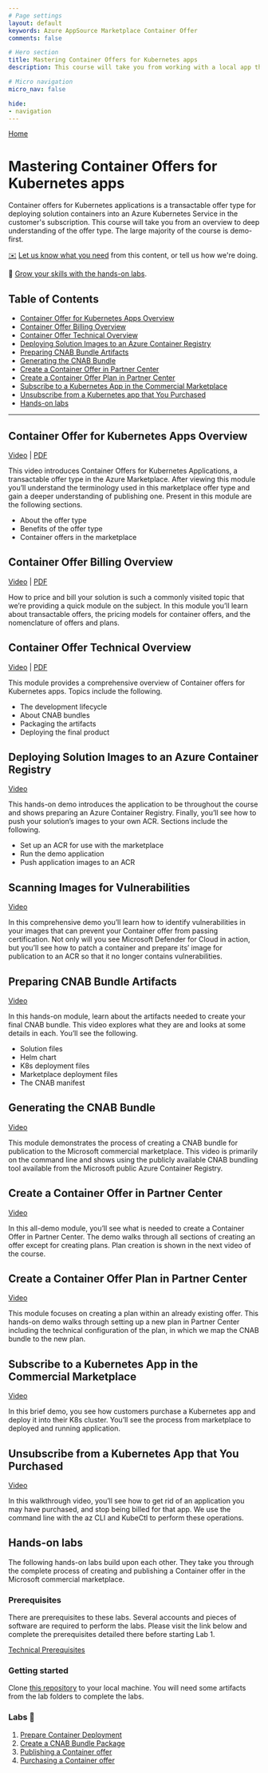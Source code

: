 ```yaml
---
# Page settings
layout: default
keywords: Azure AppSource Marketplace Container Offer
comments: false

# Hero section
title: Mastering Container Offers for Kubernetes apps
description: This course will take you from working with a local app through publishing a Container Offer to the Microsoft commercial marketplace.

# Micro navigation
micro_nav: false

hide:
- navigation
---
```


[Home](../index.md)

# Mastering Container Offers for Kubernetes apps

Container offers for Kubernetes applications is a transactable offer type for deploying solution containers into an Azure Kubernetes Service in the customer's subscription. This course will take you from an overview to deep understanding of the offer type. The large majority of the course is demo-first.

[✉️](https://forms.office.com/r/0gCrzhSMkw) [Let us know what you need](https://forms.office.com/r/0gCrzhSMkw) from this content, or tell us how we're doing.

🧪 [Grow your skills with the hands-on labs](#hands-on-labs).

## Table of Contents

<!-- no toc -->
- [Container Offer for Kubernetes Apps Overview](#container-offer-for-kubernetes-apps-overview)
- [Container Offer Billing Overview](#container-offer-billing-overview)
- [Container Offer Technical Overview](#container-offer-technical-overview)
- [Deploying Solution Images to an Azure Container Registry](#deploying-solution-images-to-an-azure-container-registry)
- [Preparing CNAB Bundle Artifacts](#preparing-cnab-bundle-artifacts)
- [Generating the CNAB Bundle](#generating-the-cnab-bundle)
- [Create a Container Offer in Partner Center](#create-a-container-offer-in-partner-center)
- [Create a Container Offer Plan in Partner Center](#create-a-container-offer-plan-in-partner-center)
- [Subscribe to a Kubernetes App in the Commercial Marketplace](#subscribe-to-a-kubernetes-app-in-the-commercial-marketplace)
- [Unsubscribe from a Kubernetes app that You Purchased](#unsubscribe-from-a-kubernetes-app-that-you-purchased)
- [Hands-on labs](#hands-on-labs)

---

## Container Offer for Kubernetes Apps Overview

<a href="https://go.microsoft.com/fwlink/?linkid=2212264" target="_blank">Video</a> | [PDF](./pdfs/01.1-overview.pdf)

This video introduces Container Offers for Kubernetes Applications, a transactable offer type in the Azure Marketplace. After viewing this module you’ll understand the terminology used in this marketplace offer type and gain a deeper understanding of publishing one. Present in this module are the following sections.

- About the offer type
- Benefits of the offer type
- Container offers in the marketplace

## Container Offer Billing Overview

<a href="https://go.microsoft.com/fwlink/?linkid=2212265" target="_blank">Video</a> | [PDF](./pdfs/01.2-billing-overview.pdf)

How to price and bill your solution is such a commonly visited topic that we’re providing a quick module on the subject. In this module you’ll learn about transactable offers, the pricing models for container offers, and the nomenclature of offers and plans.

## Container Offer Technical Overview

<a href="https://go.microsoft.com/fwlink/?linkid=2212638" target="_blank">Video</a> | [PDF](./pdfs/02.1-technical-overview.pdf)

This module provides a comprehensive overview of Container offers for Kubernetes apps. Topics include the following.

- The development lifecycle
- About CNAB bundles
- Packaging the artifacts
- Deploying the final product

## Deploying Solution Images to an Azure Container Registry

<a href="https://go.microsoft.com/fwlink/?linkid=2212158" target="_blank">Video</a>

This hands-on demo introduces the application to be throughout the course and shows preparing an Azure Container Registry. Finally, you’ll see how to push your solution’s images to your own ACR. Sections include the following.

- Set up an ACR for use with the marketplace
- Run the demo application
- Push application images to an ACR

## Scanning Images for Vulnerabilities

<a href="https://go.microsoft.com/fwlink/?linkid=2214918" target="_blank">Video</a>

In this comprehensive demo you’ll learn how to identify vulnerabilities in your images that can prevent your Container offer from passing certification. Not only will you see Microsoft Defender for Cloud in action, but you’ll see how to patch a container and prepare its’ image for publication to an ACR so that it no longer contains vulnerabilities.

## Preparing CNAB Bundle Artifacts

<a href="https://go.microsoft.com/fwlink/?linkid=2212266" target="_blank">Video</a>

In this hands-on module, learn about the artifacts needed to create your final CNAB bundle. This video explores what they are and looks at some details in each. You’ll see the following.

- Solution files
- Helm chart
- K8s deployment files
- Marketplace deployment files
- The CNAB manifest

## Generating the CNAB Bundle

<a href="https://go.microsoft.com/fwlink/?linkid=2212639" target="_blank">Video</a>

This module demonstrates the process of creating a CNAB bundle for publication to the Microsoft commercial marketplace. This video is primarily on the command line and shows using the publicly available CNAB bundling tool available from the Microsoft public Azure Container Registry.

## Create a Container Offer in Partner Center

<a href="https://go.microsoft.com/fwlink/?linkid=2212160" target="_blank">Video</a>

In this all-demo module, you’ll see what is needed to create a Container Offer in Partner Center. The demo walks through all sections of creating an offer except for creating plans. Plan creation is shown in the next video of the course.

## Create a Container Offer Plan in Partner Center

<a href="https://go.microsoft.com/fwlink/?linkid=2212159" target="_blank">Video</a>

This module focuses on creating a plan within an already existing offer. This hands-on demo walks through setting up a new plan in Partner Center including the technical configuration of the plan, in which we map the CNAB bundle to the new plan.

## Subscribe to a Kubernetes App in the Commercial Marketplace

<a href="https://go.microsoft.com/fwlink/?linkid=2212161" target="_blank">Video</a>

In this brief demo, you see how customers purchase a Kubernetes app and deploy it into their K8s cluster. You’ll see the process from marketplace to deployed and running application.

## Unsubscribe from a Kubernetes App that You Purchased

<a href="https://go.microsoft.com/fwlink/?linkid=2212267" target="_blank">Video</a>

In this walkthrough video, you’ll see how to get rid of an application you may have purchased, and stop being billed for that app. We use the command line with the az CLI and KubeCtl to perform these operations.

## Hands-on labs

The following hands-on labs build upon each other. They take you through the complete process of creating and publishing a Container offer in the Microsoft commercial marketplace.

### Prerequisites

There are prerequisites to these labs. Several accounts and pieces of software are required to perform the labs. Please visit the link below and complete the prerequisites detailed there before starting Lab 1.

[Technical Prerequisites](./Labs/prerequisites/index.md)

### Getting started

Clone [this repository](https://github.com/microsoft/Mastering-the-Marketplace) to your local machine. You will need some artifacts from the lab folders to complete the labs.

### Labs 🧪

1. [Prepare Container Deployment](./Labs/lab1-prepare-container-deployment/index.md)
2. [Create a CNAB Bundle Package](Labs/lab2-create-cnab-bundle-package/index.md)
3. [Publishing a Container offer](./Labs/lab3-publishing-container-offer/index.md)
4. [Purchasing a Container offer](Labs/lab4-purchasing-container-offer/index.md)